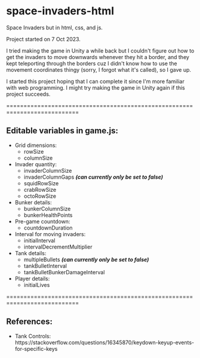 # space-invaders-html

Space Invaders but in html, css, and js.

Project started on 7 Oct 2023.

I tried making the game in Unity a while back but I couldn't figure out how to get the invaders to move downwards whenever they hit a border, and they kept teleporting through the borders cuz I didn't know how to use the movement coordinates thingy (sorry, I forgot what it's called), so I gave up.

I started this project hoping that I can complete it since I'm more familiar with web programming. I might try making the game in Unity again if this project succeeds.

===========================================================================

## Editable variables in game.js:
<ul>
  <li>Grid dimensions:
    <ul>
      <li>rowSize</li>
      <li>columnSize</li>
    </ul>
  </li>
  <li>Invader quantity:
    <ul>
      <li>invaderColumnSize</li>
      <li>invaderColumnGaps <i><b>(can currently only be set to false)</b></i></li>
      <li>squidRowSize</li>
      <li>crabRowSize</li>
      <li>octoRowSize</li>
    </ul>
  </li>
  <li>Bunker details:
    <ul>
      <li>bunkerColumnSize</li>
      <li>bunkerHealthPoints</li>
    </ul>
  </li>
  <li>Pre-game countdown:
    <ul>
      <li>countdownDuration</li>
    </ul>
  </li>
  <li>Interval for moving invaders:
    <ul>
      <li>initialInterval</li>
      <li>intervalDecrementMultiplier</li>
    </ul>
  </li>
  <li>Tank details:
    <ul>
      <li>multipleBullets <i><b>(can currently only be set to false)</b></i></li>
      <li>tankBulletInterval</li>
      <li>tankBulletBunkerDamageInterval</li>
    </ul>
  </li>
  <li>Player details:
    <ul>
      <li>initialLives</li>
    </ul>
  </li>
</ul>

===========================================================================

## References:
<ul>
  <li>
    Tank Controls: <br>
    https://stackoverflow.com/questions/16345870/keydown-keyup-events-for-specific-keys
  </li>
</ul>
